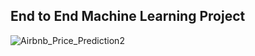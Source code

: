 ## End to End Machine Learning Project


![Airbnb_Price_Prediction2](https://github.com/DebmalyaRay9989/AirbnbDS/assets/66347154/7958f4b0-9037-4dfd-a55b-2c5df221c8d6)

